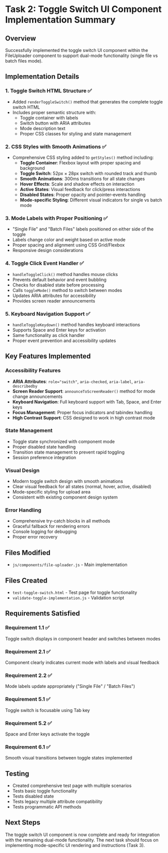 # Task 2: Toggle Switch UI Component Implementation Summary

## Overview
Successfully implemented the toggle switch UI component within the FileUploader component to support dual-mode functionality (single file vs batch files mode).

## Implementation Details

### 1. Toggle Switch HTML Structure ✅
- Added `renderToggleSwitch()` method that generates the complete toggle switch HTML
- Includes proper semantic structure with:
  - Toggle container with labels
  - Switch button with ARIA attributes
  - Mode description text
  - Proper CSS classes for styling and state management

### 2. CSS Styles with Smooth Animations ✅
- Comprehensive CSS styling added to `getStyles()` method including:
  - **Toggle Container**: Flexbox layout with proper spacing and background
  - **Toggle Switch**: 52px × 28px switch with rounded track and thumb
  - **Smooth Animations**: 300ms transitions for all state changes
  - **Hover Effects**: Scale and shadow effects on interaction
  - **Active States**: Visual feedback for click/press interactions
  - **Disabled States**: Proper opacity and pointer-events handling
  - **Mode-specific Styling**: Different visual indicators for single vs batch mode

### 3. Mode Labels with Proper Positioning ✅
- "Single File" and "Batch Files" labels positioned on either side of the toggle
- Labels change color and weight based on active mode
- Proper spacing and alignment using CSS Grid/Flexbox
- Responsive design considerations

### 4. Toggle Click Event Handler ✅
- `handleToggleClick()` method handles mouse clicks
- Prevents default behavior and event bubbling
- Checks for disabled state before processing
- Calls `toggleMode()` method to switch between modes
- Updates ARIA attributes for accessibility
- Provides screen reader announcements

### 5. Keyboard Navigation Support ✅
- `handleToggleKeydown()` method handles keyboard interactions
- Supports Space and Enter keys for activation
- Same functionality as click handler
- Proper event prevention and accessibility updates

## Key Features Implemented

### Accessibility Features
- **ARIA Attributes**: `role="switch"`, `aria-checked`, `aria-label`, `aria-describedby`
- **Screen Reader Support**: `announceToScreenReader()` method for mode change announcements
- **Keyboard Navigation**: Full keyboard support with Tab, Space, and Enter keys
- **Focus Management**: Proper focus indicators and tabindex handling
- **High Contrast Support**: CSS designed to work in high contrast mode

### State Management
- Toggle state synchronized with component mode
- Proper disabled state handling
- Transition state management to prevent rapid toggling
- Session preference integration

### Visual Design
- Modern toggle switch design with smooth animations
- Clear visual feedback for all states (normal, hover, active, disabled)
- Mode-specific styling for upload area
- Consistent with existing component design system

### Error Handling
- Comprehensive try-catch blocks in all methods
- Graceful fallback for rendering errors
- Console logging for debugging
- Proper error recovery

## Files Modified
- `js/components/file-uploader.js` - Main implementation

## Files Created
- `test-toggle-switch.html` - Test page for toggle functionality
- `validate-toggle-implementation.js` - Validation script

## Requirements Satisfied

### Requirement 1.1 ✅
Toggle switch displays in component header and switches between modes

### Requirement 2.1 ✅ 
Component clearly indicates current mode with labels and visual feedback

### Requirement 2.2 ✅
Mode labels update appropriately ("Single File" / "Batch Files")

### Requirement 5.1 ✅
Toggle switch is focusable using Tab key

### Requirement 5.2 ✅
Space and Enter keys activate the toggle

### Requirement 6.1 ✅
Smooth visual transitions between toggle states implemented

## Testing
- Created comprehensive test page with multiple scenarios
- Tests basic toggle functionality
- Tests disabled state
- Tests legacy multiple attribute compatibility
- Tests programmatic API methods

## Next Steps
The toggle switch UI component is now complete and ready for integration with the remaining dual-mode functionality. The next task should focus on implementing mode-specific UI rendering and instructions (Task 3).